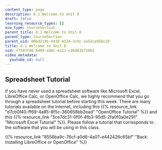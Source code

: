 ```yaml
---
content_type: page
description: 8.1 Welcome to Unit 8
draft: false
learning_resource_types: []
ocw_type: CourseSection
parent_title: 8.1 Welcome to Unit 8
parent_type: CourseSection
parent_uid: 006d219b-4918-0234-3c9c-2e5dce950c20
title: 8.1 Welcome to Unit 8
uid: f7583f86-6400-a48c-ea21-c46483b728b2
video_metadata:
  youtube_id: null
---
```

## Spreadsheet Tutorial

If you have never used a spreadsheet software like Microsoft Excel, LibreOffice Calc, or OpenOffice Calc, we highly recommend that you go through a spreadsheet tutorial before starting this week. There are many tutorials available on the internet, including this {{% resource_link "d7cb0f40-ff69-4a85-8f5c-360658bb2ead" "OpenOffice Tutorial" %}} and this {{% resource_link "5ce7dc31-0f0f-4fb3-95d5-2fa0f0a0e291" "Microsoft Excel Tutorial" %}}. Please follow a tutorial that corresponds to the software that you will be using in this class. 

{{% resource_link "8556ba9c-76cf-a0d6-4a07-e442426c65bf" "Back: Installing LibreOffice or OpenOffice" %}}